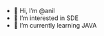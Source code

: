 - 👋 Hi, I’m @anil
- 👀 I’m interested in  SDE
- 🌱 I’m currently learning  JAVA



<!---
ctpanil/ctpanil is a ✨ special ✨ repository because its `README.md` (this file) appears on your GitHub profile.
You can click the Preview link to take a look at your changes.
--->
